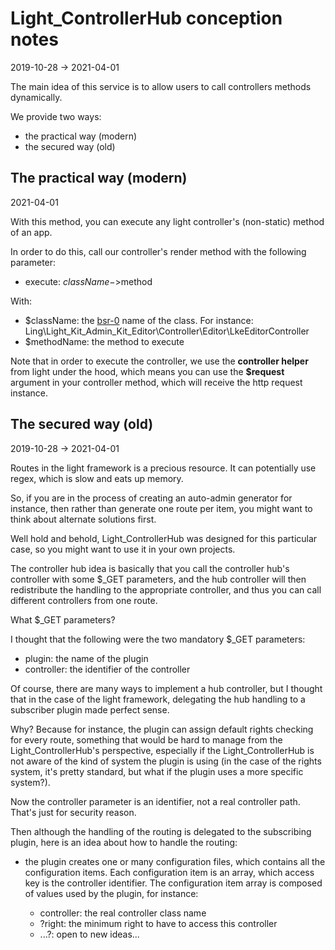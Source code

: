 Light_ControllerHub conception notes
======================
2019-10-28 -> 2021-04-01




The main idea of this service is to allow users to call controllers methods dynamically.



We provide two ways:


- the practical way (modern)
- the secured way (old)


The practical way (modern)
----------
2021-04-01


With this method, you can execute any light controller's (non-static) method of an app.

In order to do this, call our controller's render method with the following parameter:


- execute: $className->$method


With:

- $className: the [bsr-0](https://github.com/lingtalfi/BumbleBee/blob/master/Autoload/convention.bsr0.eng.md) name of the class.
        For instance: Ling\Light_Kit_Admin_Kit_Editor\Controller\Editor\LkeEditorController
- $methodName: the method to execute


Note that in order to execute the controller, we use the **controller helper** from light under the hood, which means you can use the **$request** argument in your controller method, which will
receive the http request instance.





The secured way (old)
-----------
2019-10-28 -> 2021-04-01



Routes in the light framework is a precious resource.
It can potentially use regex, which is slow and eats up memory.

So, if you are in the process of creating an auto-admin generator for instance,
then rather than generate one route per item, you might want to think about alternate solutions first.


Well hold and behold, Light_ControllerHub was designed for this particular case, so you might
want to use it in your own projects.


The controller hub idea is basically that you call the controller hub's controller with some
$_GET parameters, and the hub controller will then redistribute the handling to the appropriate controller, 
and thus you can call different controllers from one route.


What $_GET parameters?

I thought that the following were the two mandatory $_GET parameters:

- plugin: the name of the plugin
- controller: the identifier of the controller


Of course, there are many ways to implement a hub controller, but I thought that in the 
case of the light framework, delegating the hub handling to a subscriber plugin made perfect sense.


Why?
Because for instance, the plugin can assign default rights checking for every route, something
that would be hard to manage from the Light_ControllerHub's perspective, especially if the 
Light_ControllerHub is not aware of the kind of system the plugin is using (in the case
of the rights system, it's pretty standard, but what if the plugin uses a more specific system?).


Now the controller parameter is an identifier, not a real controller path.
That's just for security reason.


Then although the handling of the routing is delegated to the subscribing plugin, here is an
idea about how to handle the routing:

- the plugin creates one or many configuration files, which contains all the configuration items.
    Each configuration item is an array, which access key is the controller identifier.
    The configuration item array is composed of values used by the plugin, for instance:
    
    - controller: the real controller class name
    - ?right: the minimum right to have to access this controller
    - ...?: open to new ideas...
    
  




